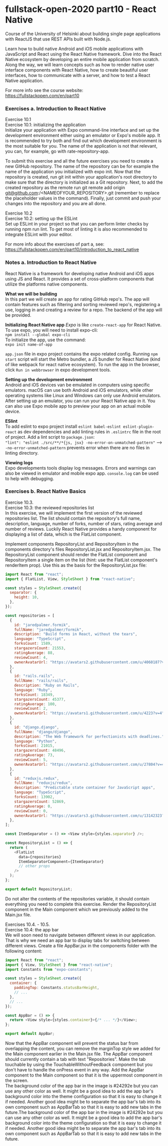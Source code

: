 # fullstack-open-2020 part10 - React Native <br>

Course of the University of Helsinki about building single page applications with ReactJS that use REST APIs built with Node.js.

Learn how to build native Android and iOS mobile applications with JavaScript and React using the React Native framework. Dive into the React Native ecosystem by developing an entire mobile application from scratch. Along the way, we will learn concepts such as how to render native user interface components with React Native, how to create beautiful user interfaces, how to communicate with a server, and how to test a React Native application.

For more info see the course website: <br>
https://fullstackopen.com/en/part10

### Exercises a. Introduction to React Native

Exercise 10.1 <br>
Exercise 10.1: initializing the application <br>
Initialize your application with Expo command-line interface and set up the development environment either using an emulator or Expo's mobile app. It is recommended to try both and find out which development environment is the most suitable for you. The name of the application is not that relevant, you can, for example, go with rate-repository-app. <br>

To submit this exercise and all the future exercises you need to create a new GitHub repository. The name of the repository can be for example the name of the application you initialized with expo init. Now that the repository is created, run git init within your application's root directory to make sure that the directory is initialized as a Git repository. Next, to add the created repository as the remote run git remote add origin git@github.com:<YOURGITHUBUSERNAME>/<NAMEOFYOUR_REPOSITORY>.git (remember to replace the placeholder values in the command). Finally, just commit and push your changes into the repository and you are all done. <br>

Exercise 10.2 <br>
Exercise 10.2: setting up the ESLint <br>
Set up ESLint in your project so that you can perform linter checks by running npm run lint. To get most of linting it is also recommended to integrate ESLint with your editor. <br>

For more info about the exercises of part a, see: https://fullstackopen.com/en/part10/introduction_to_react_native <br>

### Notes a. Introduction to React Native

React Native is a framework for developing native Android and iOS apps using JS and React. It provides a set of cross-platform components that utilize the platforms native components. <br>

**What we will be building** <br>
In this part we will create an app for rating GitHub repo's. The app will contain features such as filtering and sorting reviewed repo's, registering a use, logging in and creating a review for a repo. The backend of the app will be provided. <br>

**Initializing React Native app**
_Expo_ is like `create-react-app` for React Native. To use expo, you will need to install expo-cli: <br>
`npm install --global expo-cli` <br>
To initialize the app, use the command: <br>
`expo init name-of-app` <br>

`app.json` file in expo project contains the expo related config.
Running `npm start` script will start the Metro bundler, a JS bundler for React Native (kind of like webpack for react native ecosystem). To run the app in the browser, click `Run in webbrowser` in expo development tools. <br>

**Setting up the development environment** <br>
Android and iOS devices van be emulated in computers using specific emulators. macOS can use both Android and iOS emulators, while other operating systems like Linux and Windows can only use Android emulators. After setting up an emulator, you can run your React Native app in it.
You can also use Expo mobile app to preview your app on an actual mobile device. <br>

**ESlint** <br>
To add eslint to expo project install `eslint babel-eslint eslint-plugin-react` as dev dependencies and add linting rules in `.eslintrc` file in the root of project. Add a lint script to `package.json`: <br>
`"lint": "eslint ./src/**/*{js, jsx} -no-error-on-unmatched-pattern"` --> `-no-error-unmatched-pattern` prevents error when there are no files in linting directory. <br>

**Viewing logs** <br>
Expo developments tools display log messages. Errors and warnings can also be viewed in emulator and mobile expo app. `console.log` can be used to help with debugging. <br>

### Exercises b. React Native Basics

Exercise 10.3. <br>
Exercise 10.3: the reviewed repositories list <br>
In this exercise, we will implement the first version of the reviewed repositories list. The list should contain the repository's full name, description, language, number of forks, number of stars, rating average and number of reviews. Luckily React Native provides a handy component for displaying a list of data, which is the FlatList component. <br>

Implement components RepositoryList and RepositoryItem in the components directory's files RepositoryList.jsx and RepositoryItem.jsx. The RepositoryList component should render the FlatList component and RepositoryItem a single item on the list (hint: use the FlatList component's renderItem prop). Use this as the basis for the RepositoryList.jsx file: <br>

```javascript
import React from "react";
import { FlatList, View, StyleSheet } from "react-native";

const styles = StyleSheet.create({
  separator: {
    height: 10,
  },
});

const repositories = [
  {
    id: "jaredpalmer.formik",
    fullName: "jaredpalmer/formik",
    description: "Build forms in React, without the tears",
    language: "TypeScript",
    forksCount: 1589,
    stargazersCount: 21553,
    ratingAverage: 88,
    reviewCount: 4,
    ownerAvatarUrl: "https://avatars2.githubusercontent.com/u/4060187?v=4",
  },
  {
    id: "rails.rails",
    fullName: "rails/rails",
    description: "Ruby on Rails",
    language: "Ruby",
    forksCount: 18349,
    stargazersCount: 45377,
    ratingAverage: 100,
    reviewCount: 2,
    ownerAvatarUrl: "https://avatars1.githubusercontent.com/u/4223?v=4",
  },
  {
    id: "django.django",
    fullName: "django/django",
    description: "The Web framework for perfectionists with deadlines.",
    language: "Python",
    forksCount: 21015,
    stargazersCount: 48496,
    ratingAverage: 73,
    reviewCount: 5,
    ownerAvatarUrl: "https://avatars2.githubusercontent.com/u/27804?v=4",
  },
  {
    id: "reduxjs.redux",
    fullName: "reduxjs/redux",
    description: "Predictable state container for JavaScript apps",
    language: "TypeScript",
    forksCount: 13902,
    stargazersCount: 52869,
    ratingAverage: 0,
    reviewCount: 0,
    ownerAvatarUrl: "https://avatars3.githubusercontent.com/u/13142323?v=4",
  },
];

const ItemSeparator = () => <View style={styles.separator} />;

const RepositoryList = () => {
  return (
    <FlatList
      data={repositories}
      ItemSeparatorComponent={ItemSeparator}
      // other props
    />
  );
};

export default RepositoryList;
```

Do not alter the contents of the repositories variable, it should contain everything you need to complete this exercise. Render the RepositoryList component in the Main component which we previously added to the Main.jsx file. <br>

Exercises 10.4. - 10.5. <br>
Exercise 10.4: the app bar <br>
We will soon need to navigate between different views in our application. That is why we need an app bar to display tabs for switching between different views. Create a file AppBar.jsx in the components folder with the following content:

```javascript
import React from "react";
import { View, StyleSheet } from "react-native";
import Constants from "expo-constants";

const styles = StyleSheet.create({
  container: {
    paddingTop: Constants.statusBarHeight,
    // ...
  },
  // ...
});

const AppBar = () => {
  return <View style={styles.container}>{/* ... */}</View>;
};

export default AppBar;
```

Now that the AppBar component will prevent the status bar from overlapping the content, you can remove the marginTop style we added for the Main component earlier in the Main.jsx file. The AppBar component should currently contain a tab with text "Repositories". Make the tab touchable by using the TouchableWithoutFeedback component but you don't have to handle the onPress event in any way. Add the AppBar component to the Main component so that it is the uppermost component in the screen. <br>
The background color of the app bar in the image is #24292e but you can use any other color as well. It might be a good idea to add the app bar's background color into the theme configuration so that it is easy to change it if needed. Another good idea might be to separate the app bar's tab into its own component such as AppBarTab so that it is easy to add new tabs in the future.The background color of the app bar in the image is #24292e but you can use any other color as well. It might be a good idea to add the app bar's background color into the theme configuration so that it is easy to change it if needed. Another good idea might be to separate the app bar's tab into its own component such as AppBarTab so that it is easy to add new tabs in the future. <br>
